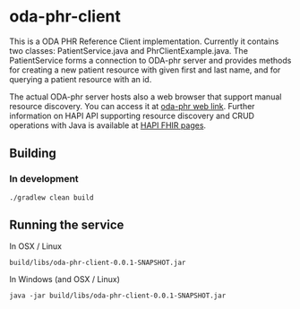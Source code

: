 # oda-phr-client

This is a ODA PHR Reference Client implementation.
Currently it contains two classes: PatientService.java and PhrClientExample.java.
The PatientService forms a connection to ODA-phr server and provides methods for
creating a new patient resource with given first and last name, and for querying
a patient resource with an id.

The actual ODA-phr server hosts also a web browser that support manual resource discovery.
You can access it at [oda-phr web link](https://oda.medidemo.fi/phr).
Further information on HAPI API supporting resource discovery and CRUD operations with Java
is available at [HAPI FHIR pages](http://hapifhir.io).

## Building

### In development
```
./gradlew clean build
```

## Running the service

In OSX / Linux
```
build/libs/oda-phr-client-0.0.1-SNAPSHOT.jar
```

In Windows (and OSX / Linux)
```
java -jar build/libs/oda-phr-client-0.0.1-SNAPSHOT.jar
```

